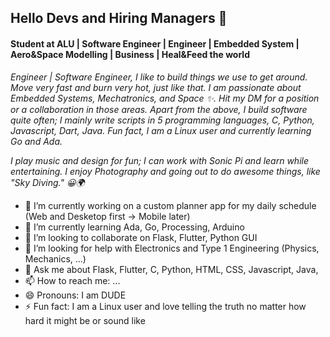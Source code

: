 ## Hello Devs and Hiring Managers 👋
#### Student at ALU | Software Engineer | Engineer | Embedded System | Aero&Space Modelling | Business | Heal&Feed the world

*Engineer | Software Engineer, I like to build things we use to get around. Move very fast and burn very hot, just like that. I am passionate about Embedded Systems, Mechatronics, and Space ✨️. Hit my DM for a position or a collaboration in those areas.
Apart from the above, I build software quite often; I mainly write scripts in 5 programming languages, C, Python, Javascript, Dart, Java. Fun fact, I am a Linux user and currently learning Go and Ada.*

*I play music and design for fun; I can work with Sonic Pi and learn while entertaining. I enjoy Photography and going out to do awesome things, like "Sky Diving." 😀️🌍️*

- 🔭 I’m currently working on a custom planner app for my daily schedule (Web and Desketop first -> Mobile later)
- 🌱 I’m currently learning Ada, Go, Processing, Arduino
- 👯 I’m looking to collaborate on Flask, Flutter, Python GUI
- 🤔 I’m looking for help with Electronics and Type 1 Engineering (Physics, Mechanics, ...)
- 💬 Ask me about Flask, Flutter, C, Python, HTML, CSS, Javascript, Java, 
- 📫 How to reach me: ...
- 😄 Pronouns: I am DUDE
- ⚡ Fun fact: I am a Linux user and love telling the truth no matter how hard it might be or sound like
